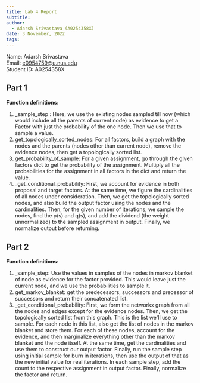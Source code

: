 ```yaml
---
title: Lab 4 Report
subtitle: 
author:
  - Adarsh Srivastava (A0254358X)
date: 3 November, 2022
tags:
---
```

Name: Adarsh Srivastava  
Email: e0954759@u.nus.edu  
Student ID: A0254358X

## Part 1

**Function definitions:**

1. _sample_step : Here, we use the existing nodes sampled till now (which would include all the parents of current node) as evidence to get a Factor with just the probability of the one node. Then we use that to sample a value.
2. get_topologically_sorted_nodes: For all factors, build a graph with the nodes and the parents (nodes other than current node), remove the evidence nodes, then get a topologically sorted list.
3. get_probability_of_sample: For a given assignment, go through the given factors dict to get the probability of the assignment. Multiply all the probabilities for the assignment in all factors in the dict and return the value.
4. _get_conditional_probability: First, we account for evidence in both proposal and target factors. At the same time, we figure the cardinalities of all nodes under consideration. Then, we get the topologically sorted nodes, and also build the output factor using the nodes and the cardinalities. Then, for the given number of iterations, we sample the nodes, find the p(s) and q(s), and add the dividend (the weight unnormalized) to the sampled assignment in output. Finally, we normalize output before returning. 

## Part 2

**Function definitions:**

1. _sample_step: Use the values in samples of the nodes in markov blanket of node as evidence for the factor provided. This would leave just the current node, and we use the probabilities to sample it. 
2. get_markov_blanket: get the predecessors, successors and precessor of successors and return their concatenated list.
3. _get_conditional_probability: First, we form the networkx graph from all the nodes and edges except for the evidence nodes. Then, we get the topologically sorted list from this graph. This is the list we'll use to sample. For each node in this list, also get the list of nodes in the markov blanket and store them. For each of these nodes, account for the evidence, and then marginalize everything other than the markov blanket and the node itself. At the same time, get the cardinalities and use them to construct our output factor. Finally, run the sample step using initial sample for burn in iterations, then use the output of that as the new initial value for real iterations. In each sample step, add the count to the respective assignment in output factor. Finally, normalize the factor and return. 

